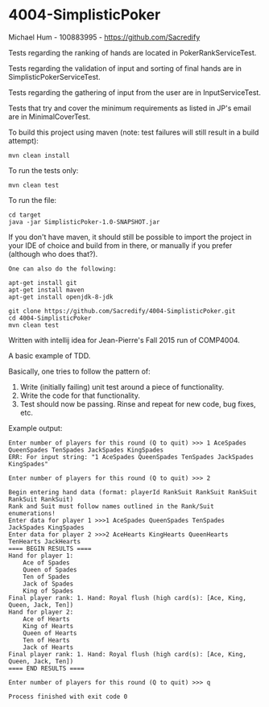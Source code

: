 # 4004-SimplisticPoker

Michael Hum - 100883995 - https://github.com/Sacredify

Tests regarding the ranking of hands are located in PokerRankServiceTest.

Tests regarding the validation of input and sorting of final hands are in SimplisticPokerServiceTest.

Tests regarding the gathering of input from the user are in InputServiceTest.

Tests that try and cover the minimum requirements as listed in JP's email are in MinimalCoverTest.

To build this project using maven (note: test failures will still result in a build attempt):

    mvn clean install

To run the tests only:

    mvn clean test
    
To run the file:

    cd target
    java -jar SimplisticPoker-1.0-SNAPSHOT.jar

If you don't have maven, it should still be possible to import the project in your IDE of choice and build from in there, or
manually if you prefer (although who does that?).

    One can also do the following:
    
    apt-get install git
    apt-get install maven
    apt-get install openjdk-8-jdk
    
    git clone https://github.com/Sacredify/4004-SimplisticPoker.git
    cd 4004-SimplisticPoker
    mvn clean test

Written with intellij idea for Jean-Pierre's Fall 2015 run of COMP4004.


A basic example of TDD.

Basically, one tries to follow the pattern of:

1. Write (initially failing) unit test around a piece of functionality.
2. Write the code for that functionality.
3. Test should now be passing. Rinse and repeat for new code, bug fixes, etc.

Example output:

    Enter number of players for this round (Q to quit) >>> 1 AceSpades QueenSpades TenSpades JackSpades KingSpades
    ERR: For input string: "1 AceSpades QueenSpades TenSpades JackSpades KingSpades"

    Enter number of players for this round (Q to quit) >>> 2

    Begin entering hand data (format: playerId RankSuit RankSuit RankSuit RankSuit RankSuit)
    Rank and Suit must follow names outlined in the Rank/Suit enumerations!
    Enter data for player 1 >>>1 AceSpades QueenSpades TenSpades JackSpades KingSpades
    Enter data for player 2 >>>2 AceHearts KingHearts QueenHearts TenHearts JackHearts
    ==== BEGIN RESULTS ====
    Hand for player 1:
        Ace of Spades
        Queen of Spades
        Ten of Spades
        Jack of Spades
        King of Spades
    Final player rank: 1. Hand: Royal flush (high card(s): [Ace, King, Queen, Jack, Ten])
    Hand for player 2:
        Ace of Hearts
        King of Hearts
        Queen of Hearts
        Ten of Hearts
        Jack of Hearts
    Final player rank: 1. Hand: Royal flush (high card(s): [Ace, King, Queen, Jack, Ten])
    ==== END RESULTS ====

    Enter number of players for this round (Q to quit) >>> q

    Process finished with exit code 0
